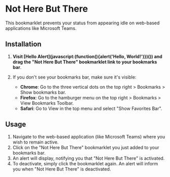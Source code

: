 # Not Here But There

This bookmarklet prevents your status from appearing idle on web-based applications like Microsoft Teams.

## Installation

1. **Visit [Hello Alert](javascript:(function(){alert('Hello, World!')})()) and drag the "Not Here But There" bookmarklet link to your bookmarks bar**.

2. If you don't see your bookmarks bar, make sure it's visible:
   - **Chrome**: Go to the three vertical dots on the top right > Bookmarks > Show bookmarks bar.
   - **Firefox**: Go to the hamburger menu on the top right > Bookmarks > View Bookmarks Toolbar.
   - **Safari**: Go to View in the top menu and select "Show Favorites Bar".

## Usage

1. Navigate to the web-based application (like Microsoft Teams) where you wish to remain active.
2. Click on the "Not Here But There" bookmarklet you just added to your bookmarks bar. 
3. An alert will display, notifying you that "Not Here But There" is activated.
4. To deactivate, simply click the bookmarklet again. An alert will inform you when "Not Here But There" is deactivated.
